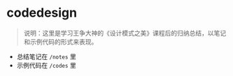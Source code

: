 # codedesign

> 说明：这里是学习王争大神的《设计模式之美》课程后的归纳总结，以笔记和示例代码的形式来表现。

- 总结笔记在 `/notes` 里
- 示例代码在 `/codes` 里